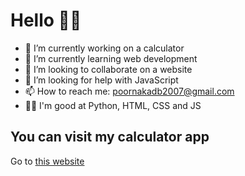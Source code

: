 # Hello 🙋‍♂️

- 🔭 I’m currently working on a calculator
- 🌱 I’m currently learning web development
- 👯 I’m looking to collaborate on a website
- 🤔 I’m looking for help with JavaScript
- 📫 How to reach me: poornakadb2007@gmail.com
- 🤹‍♂️ I'm good at Python, HTML, CSS and JS

## You can visit my calculator app 

Go to [this website](poornaka.github.io/awesome-calculator)

